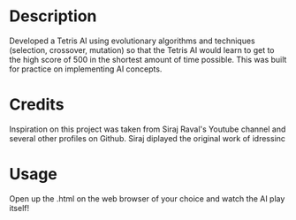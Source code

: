 # Description
Developed a Tetris AI using evolutionary algorithms and techniques (selection, crossover, mutation) so that the Tetris AI would learn to get to the high score of 500 in the shortest amount of time possible.
    This was built for practice on implementing AI concepts. 

# Credits
Inspiration on this project was taken from Siraj Raval's Youtube channel and several other profiles on Github. Siraj diplayed the  original work of  idressinc

# Usage 
Open up the .html on the web browser of your choice and watch the AI play itself! 

